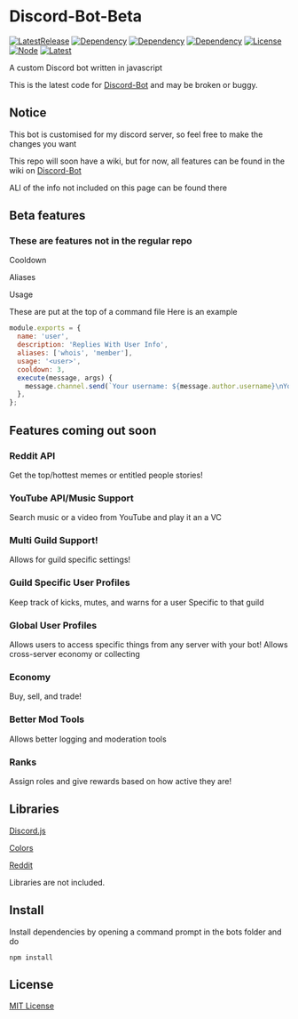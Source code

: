 # Discord-Bot-Beta

[![LatestRelease](https://img.shields.io/badge/Latest%20Release-v0.8.1-green)](https://github.com/kittypickles9982/Discord-Bot-Beta/) [![Dependency](https://img.shields.io/badge/Discord.JS-12.3.1-green)](https://github.com/discordjs/discord.js) [![Dependency](https://img.shields.io/badge/Colors-1.4.0-green)](https://www.npmjs.com/package/colors) [![Dependency](https://img.shields.io/badge/Reddit-1.2.0-green)](https://www.npmjs.com/package/reddit) [![License](https://img.shields.io/badge/license-MIT-green)](https://github.com/kittypickles9982/Discord-Bot/blob/master/LICENSE) [![Node](https://img.shields.io/badge/node-%3E%3D%2012.0.0-green)](https://nodejs.org/en/) [![Latest](https://img.shields.io/github/last-commit/kittypickles9982/Discord-Bot-Beta?color=green)](https://github.com/kittypickles9982/Discord-Bot)

A custom Discord bot written in javascript

This is the latest code for [Discord-Bot](https://github.com/kittypickles9982/Discord-Bot) and may be broken or buggy.
## Notice

This bot is customised for my discord server, so feel free to make the changes you want

This repo will soon have a wiki, but for now, all features can be found in the wiki on [Discord-Bot](https://github.com/kittypickles9982/Discord-Bot)

ALl of the info not included on this page can be found there

## Beta features
### These are features not in the regular repo
Cooldown

Aliases 

Usage 

These are put at the top of a command file
Here is an example
```js
module.exports = {
  name: 'user',
  description: 'Replies With User Info',
  aliases: ['whois', 'member'],
  usage: '<user>',
  cooldown: 3,
  execute(message, args) {
    message.channel.send(`Your username: ${message.author.username}\nYour ID: ${message.author.id}`);
  },
};
```
## Features coming out soon
### Reddit API
Get the top/hottest memes or entitled people stories!
### YouTube API/Music Support
Search music or a video from YouTube and play it an a VC
### Multi Guild Support!
Allows for guild specific settings!
### Guild Specific User Profiles
Keep track of kicks, mutes, and warns for a user
Specific to that guild
### Global User Profiles
Allows users to access specific things from any server with your bot!
Allows cross-server economy or collecting
### Economy 
Buy, sell, and trade!
### Better Mod Tools
Allows better logging and moderation tools
### Ranks
Assign roles and give rewards based on how active they are!

## Libraries

[Discord.js](https://www.npmjs.com/package/discord.js)

[Colors](https://www.npmjs.com/package/colors)

[Reddit](https://www.npmjs.com/package/reddit)

Libraries are not included.

## Install

Install dependencies by opening a command prompt in the bots folder and do

``npm install``
 
## License

[MIT License](https://github.com/kittypickles9982/Discord-Bot-Beta/blob/master/LICENSE)
